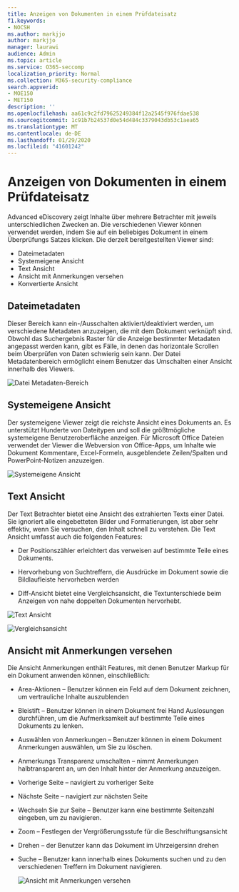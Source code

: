 ```yaml
---
title: Anzeigen von Dokumenten in einem Prüfdateisatz
f1.keywords:
- NOCSH
ms.author: markjjo
author: markjjo
manager: laurawi
audience: Admin
ms.topic: article
ms.service: O365-seccomp
localization_priority: Normal
ms.collection: M365-security-compliance
search.appverid:
- MOE150
- MET150
description: ''
ms.openlocfilehash: aa61c9c2fd79625249384f12a2545f976fdae538
ms.sourcegitcommit: 1c91b7b24537d0e54d484c3379043db53c1aea65
ms.translationtype: MT
ms.contentlocale: de-DE
ms.lasthandoff: 01/29/2020
ms.locfileid: "41601242"
---
```

# <a name="view-documents-in-a-review-set"></a>Anzeigen von Dokumenten in einem Prüfdateisatz

Advanced eDiscovery zeigt Inhalte über mehrere Betrachter mit jeweils unterschiedlichen Zwecken an. Die verschiedenen Viewer können verwendet werden, indem Sie auf ein beliebiges Dokument in einem Überprüfungs Satzes klicken. Die derzeit bereitgestellten Viewer sind:

- Dateimetadaten
- Systemeigene Ansicht
- Text Ansicht
- Ansicht mit Anmerkungen versehen
- Konvertierte Ansicht

## <a name="file-metadata"></a>Dateimetadaten

Dieser Bereich kann ein-/Ausschalten aktiviert/deaktiviert werden, um verschiedene Metadaten anzuzeigen, die mit dem Dokument verknüpft sind. Obwohl das Suchergebnis Raster für die Anzeige bestimmter Metadaten angepasst werden kann, gibt es Fälle, in denen das horizontale Scrollen beim Überprüfen von Daten schwierig sein kann. Der Datei Metadatenbereich ermöglicht einem Benutzer das Umschalten einer Ansicht innerhalb des Viewers.

![Datei Metadaten-Bereich
](media/Reviewimage2.png)

## <a name="native-view"></a>Systemeigene Ansicht

Der systemeigene Viewer zeigt die reichste Ansicht eines Dokuments an. Es unterstützt Hunderte von Dateitypen und soll die größtmögliche systemeigene Benutzeroberfläche anzeigen. Für Microsoft Office Dateien verwendet der Viewer die Webversion von Office-Apps, um Inhalte wie Dokument Kommentare, Excel-Formeln, ausgeblendete Zeilen/Spalten und PowerPoint-Notizen anzuzeigen.

![Systemeigene Ansicht
](media/Reviewimage3.png)

## <a name="text-view"></a>Text Ansicht

Der Text Betrachter bietet eine Ansicht des extrahierten Texts einer Datei. Sie ignoriert alle eingebetteten Bilder und Formatierungen, ist aber sehr effektiv, wenn Sie versuchen, den Inhalt schnell zu verstehen. Die Text Ansicht umfasst auch die folgenden Features:

  - Der Positionszähler erleichtert das verweisen auf bestimmte Teile eines Dokuments.

  - Hervorhebung von Suchtreffern, die Ausdrücke im Dokument sowie die Bildlaufleiste hervorheben werden

  - Diff-Ansicht bietet eine Vergleichsansicht, die Textunterschiede beim Anzeigen von nahe doppelten Dokumenten hervorhebt.

![Text Ansicht
](media/Reviewimage4.png)

![Vergleichsansicht
](media/Reviewimage5.png)

## <a name="annotate-view"></a>Ansicht mit Anmerkungen versehen

Die Ansicht Anmerkungen enthält Features, mit denen Benutzer Markup für ein Dokument anwenden können, einschließlich:

  - Area-Aktionen – Benutzer können ein Feld auf dem Dokument zeichnen, um vertrauliche Inhalte auszublenden

  - Bleistift – Benutzer können in einem Dokument frei Hand Auslosungen durchführen, um die Aufmerksamkeit auf bestimmte Teile eines Dokuments zu lenken.

  - Auswählen von Anmerkungen – Benutzer können in einem Dokument Anmerkungen auswählen, um Sie zu löschen.

  - Anmerkungs Transparenz umschalten – nimmt Anmerkungen halbtransparent an, um den Inhalt hinter der Anmerkung anzuzeigen.

  - Vorherige Seite – navigiert zu vorheriger Seite

  - Nächste Seite – navigiert zur nächsten Seite

  - Wechseln Sie zur Seite – Benutzer kann eine bestimmte Seitenzahl eingeben, um zu navigieren.

  - Zoom – Festlegen der Vergrößerungsstufe für die Beschriftungsansicht

  - Drehen – der Benutzer kann das Dokument im Uhrzeigersinn drehen

  - Suche – Benutzer kann innerhalb eines Dokuments suchen und zu den verschiedenen Treffern im Dokument navigieren.
    
    ![Ansicht mit Anmerkungen versehen
    ](media/Reviewimage1.png)